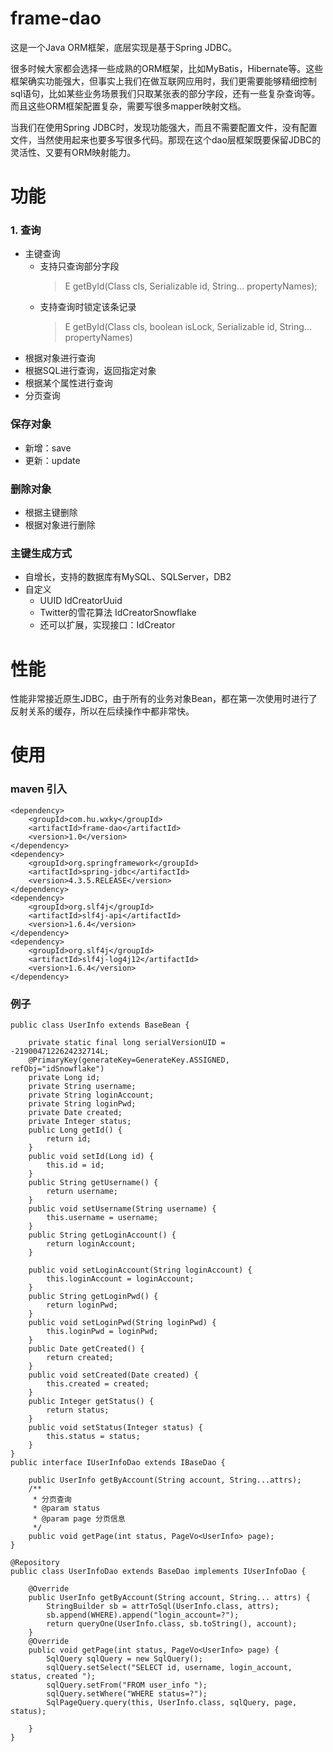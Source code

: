 # frame-dao
这是一个Java ORM框架，底层实现是基于Spring JDBC。

很多时候大家都会选择一些成熟的ORM框架，比如MyBatis，Hibernate等。这些框架确实功能强大，但事实上我们在做互联网应用时，我们更需要能够精细控制sql语句，比如某些业务场景我们只取某张表的部分字段，还有一些复杂查询等。而且这些ORM框架配置复杂，需要写很多mapper映射文档。

当我们在使用Spring JDBC时，发现功能强大，而且不需要配置文件，没有配置文件，当然使用起来也要多写很多代码。那现在这个dao层框架既要保留JDBC的灵活性、又要有ORM映射能力。

# 功能

### 1. 查询
* 主键查询
	- 支持只查询部分字段 
		> <E> E getById(Class<E> cls, Serializable id, String... propertyNames);
	- 支持查询时锁定该条记录 
		> <E> E getById(Class<E> cls, boolean isLock, Serializable id, String... propertyNames)
* 根据对象进行查询
* 根据SQL进行查询，返回指定对象
* 根据某个属性进行查询
* 分页查询
### 保存对象
* 新增：save
* 更新：update
### 删除对象
* 根据主键删除
* 根据对象进行删除

### 主键生成方式
* 自增长，支持的数据库有MySQL、SQLServer，DB2
* 自定义
	- UUID IdCreatorUuid
	- Twitter的雪花算法 IdCreatorSnowflake
	- 还可以扩展，实现接口：IdCreator

# 性能
性能非常接近原生JDBC，由于所有的业务对象Bean，都在第一次使用时进行了反射关系的缓存，所以在后续操作中都非常快。


# 使用
### maven 引入

	<dependency>
		<groupId>com.hu.wxky</groupId>
		<artifactId>frame-dao</artifactId>
		<version>1.0</version>
	</dependency>
	<dependency>
		<groupId>org.springframework</groupId>
		<artifactId>spring-jdbc</artifactId>
		<version>4.3.5.RELEASE</version>
	</dependency>
	<dependency>
		<groupId>org.slf4j</groupId>
		<artifactId>slf4j-api</artifactId>
		<version>1.6.4</version>
	</dependency>
	<dependency>
		<groupId>org.slf4j</groupId>
		<artifactId>slf4j-log4j12</artifactId>
		<version>1.6.4</version>
	</dependency>
    


### 例子
	
	public class UserInfo extends BaseBean {

		private static final long serialVersionUID = -2190047122624232714L;
		@PrimaryKey(generateKey=GenerateKey.ASSIGNED, refObj="idSnowflake")
		private Long id;
		private String username;
		private String loginAccount;
		private String loginPwd;
		private Date created;
		private Integer status;
		public Long getId() {
			return id;
		}
		public void setId(Long id) {
			this.id = id;
		}
		public String getUsername() {
			return username;
		}
		public void setUsername(String username) {
			this.username = username;
		}
		public String getLoginAccount() {
			return loginAccount;
		}
	
		public void setLoginAccount(String loginAccount) {
			this.loginAccount = loginAccount;
		}
		public String getLoginPwd() {
			return loginPwd;
		}
		public void setLoginPwd(String loginPwd) {
			this.loginPwd = loginPwd;
		}
		public Date getCreated() {
			return created;
		}
		public void setCreated(Date created) {
			this.created = created;
		}
		public Integer getStatus() {
			return status;
		}
		public void setStatus(Integer status) {
			this.status = status;
		}
	}
	public interface IUserInfoDao extends IBaseDao {

		public UserInfo getByAccount(String account, String...attrs);
		/**
		 * 分页查询
		 * @param status
		 * @param page 分页信息
		 */
		public void getPage(int status, PageVo<UserInfo> page);
	}
	
	@Repository
	public class UserInfoDao extends BaseDao implements IUserInfoDao {
	
		@Override
		public UserInfo getByAccount(String account, String... attrs) {
			StringBuilder sb = attrToSql(UserInfo.class, attrs);
			sb.append(WHERE).append("login_account=?");
			return queryOne(UserInfo.class, sb.toString(), account);
		}
		@Override
		public void getPage(int status, PageVo<UserInfo> page) {
			SqlQuery sqlQuery = new SqlQuery();
			sqlQuery.setSelect("SELECT id, username, login_account, status, created ");
			sqlQuery.setFrom("FROM user_info ");
			sqlQuery.setWhere("WHERE status=?");
			SqlPageQuery.query(this, UserInfo.class, sqlQuery, page, status);
			
		}
	}
	







